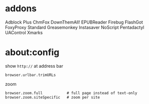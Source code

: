 # addons
Adblock Plus
ChmFox
DownThemAll!
EPUBReader
Firebug
FlashGot
FoxyProxy Standard
Greasemonkey
Instasaver
NoScript
Pentadactyl
UAControl
Xmarks

# about:config

show `http://` at address bar

    browser.urlbar.trimURLs

zoom

    browser.zoom.full           # full page instead of text-only
    browser.zoom.siteSpecific   # zoom per site

